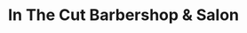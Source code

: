 ---
title: "In The Cut Barbershop & Salon"
url: /youngstown/in-the-cut-barbershop-and-salon/
shop: hairdresser
---